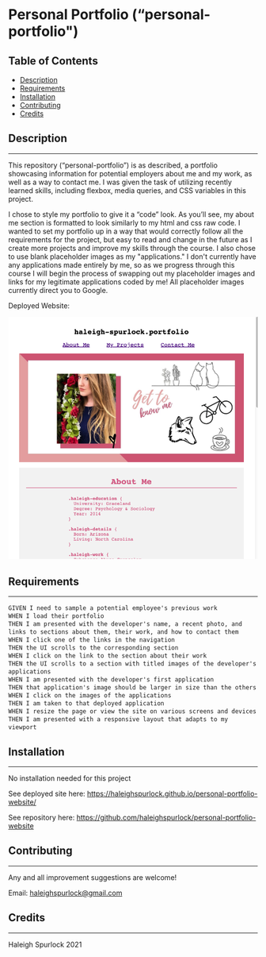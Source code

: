 # **Personal Portfolio (“personal-portfolio")**

## Table of Contents

* [Description](#description)
* [Requirements](#requirements)
* [Installation](#installation)
* [Contributing](#contributing)
* [Credits](#credits)

## Description
---
This repository (“personal-portfolio”) is as described, a portfolio showcasing information for potential employers about me and my work, as well as a way to contact me. I was given the task of utilizing recently learned skills, including flexbox, media queries, and CSS variables in this project. 

I chose to style my portfolio to give it a “code” look. As you’ll see, my about me section is formatted to look similarly to my html and css raw code. I wanted to set my portfolio up in a way that would correctly follow all the requirements for the project, but easy to read and change in the future as I create more projects and improve my skills through the course. I also chose to use blank placeholder images as my "applications." I don't currently have any applications made entirely by me, so as we progress through this course I will begin the process of swapping out my placeholder images and links for my legitimate applications coded by me! All placeholder images currently direct you to Google.

Deployed Website: 

![Personal-Portfolio](assets/website-snap.png)

## Requirements 
---
```
GIVEN I need to sample a potential employee's previous work
WHEN I load their portfolio
THEN I am presented with the developer's name, a recent photo, and links to sections about them, their work, and how to contact them
WHEN I click one of the links in the navigation
THEN the UI scrolls to the corresponding section
WHEN I click on the link to the section about their work
THEN the UI scrolls to a section with titled images of the developer's applications
WHEN I am presented with the developer's first application
THEN that application's image should be larger in size than the others
WHEN I click on the images of the applications
THEN I am taken to that deployed application
WHEN I resize the page or view the site on various screens and devices
THEN I am presented with a responsive layout that adapts to my viewport
```

## Installation
---
No installation needed for this project

See deployed site here: https://haleighspurlock.github.io/personal-portfolio-website/

See repository here: https://github.com/haleighspurlock/personal-portfolio-website

## Contributing
---

Any and all improvement suggestions are welcome! 

Email: haleighspurlock@gmail.com

## Credits
---
Haleigh Spurlock 2021
